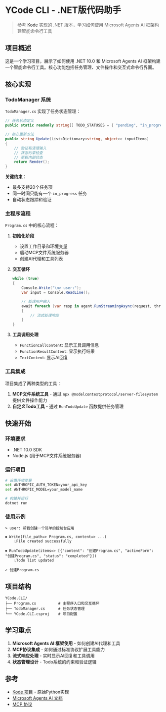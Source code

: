 # YCode CLI - .NET版代码助手

> 参考 [Kode](https://github.com/shareAI-lab/Kode) 实现的 .NET 版本，学习如何使用 Microsoft Agents AI 框架构建智能命令行工具

## 项目概述

这是一个学习项目，展示了如何使用 .NET 10.0 和 Microsoft Agents AI 框架构建一个智能命令行工具。核心功能包括任务管理、文件操作和交互式命令行界面。

## 核心实现

### TodoManager 系统

`TodoManager.cs` 实现了任务状态管理：

```csharp
// 任务状态定义
public static readonly string[] TODO_STATUSES = { "pending", "in_progress", "completed" };

// 核心更新方法
public string Update(List<Dictionary<string, object>> inputItems)
{
    // 验证和清理输入
    // 状态约束检查
    // 更新内部状态
    return Render();
}
```

**关键约束**：
- 最多支持20个任务项
- 同一时间只能有一个 `in_progress` 任务
- 自动状态跟踪和验证

### 主程序流程

`Program.cs` 中的核心流程：

1. **初始化阶段**
   - 设置工作目录和环境变量
   - 启动MCP文件系统服务器
   - 创建AI代理和工具列表

2. **交互循环**
   ```csharp
   while (true)
   {
       Console.Write("\n> user:");
       var input = Console.ReadLine();

       // 处理用户输入
       await foreach (var resp in agent.RunStreamingAsync(request, thread))
       {
           // 流式处理响应
       }
   }
   ```

3. **工具调用处理**
   - `FunctionCallContent`: 显示工具调用信息
   - `FunctionResultContent`: 显示执行结果
   - `TextContent`: 显示AI回复

### 工具集成

项目集成了两种类型的工具：

1. **MCP文件系统工具** - 通过 `npx @modelcontextprotocol/server-filesystem` 提供文件操作能力
2. **自定义Todo工具** - 通过 `RunTodoUpdate` 函数提供任务管理

## 快速开始

### 环境要求
- .NET 10.0 SDK
- Node.js (用于MCP文件系统服务器)

### 运行项目

```bash
# 设置环境变量
set ANTHROPIC_AUTH_TOKEN=your_api_key
set ANTHROPIC_MODEL=your_model_name

# 构建并运行
dotnet run
```

### 使用示例

```
> user: 帮我创建一个简单的控制台应用

⏺ Write(file_path=> Program.cs, content=> ...)
    ⎿File created successfully

⏺ RunTodoUpdate(items=> [{"content": "创建Program.cs", "activeForm": "创建Program.cs", "status": "completed"}])
    ⎿Todo list updated

✓ 创建Program.cs
```

## 项目结构

```
YCode.CLI/
├── Program.cs          # 主程序入口和交互循环
├── TodoManager.cs      # 任务状态管理
└── YCode.CLI.csproj    # 项目配置
```

## 学习重点

1. **Microsoft Agents AI 框架使用** - 如何创建AI代理和工具
2. **MCP协议集成** - 如何通过标准协议扩展工具能力
3. **流式响应处理** - 实时显示AI回复和工具调用
4. **状态管理设计** - Todo系统的约束和验证逻辑

## 参考

- [Kode 项目](https://github.com/shareAI-lab/Kode) - 原始Python实现
- [Microsoft Agents AI 文档](https://learn.microsoft.com/en-us/dotnet/agents/)
- [MCP 协议](https://spec.modelcontextprotocol.io/)